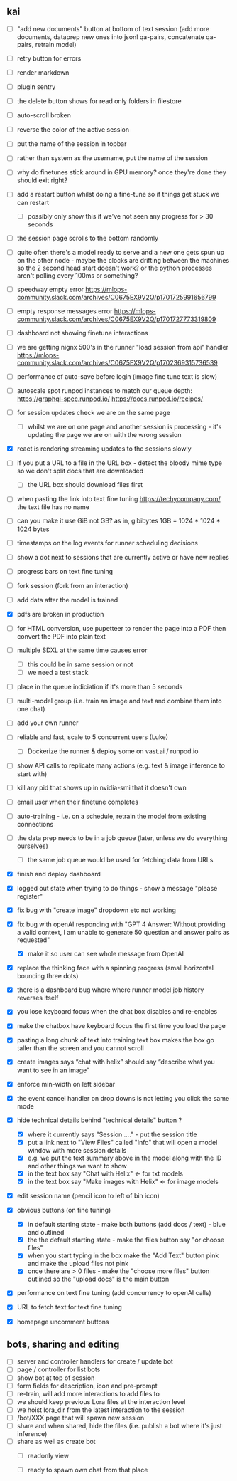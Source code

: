## kai

 
 - [ ] "add new documents" button at bottom of text session (add more documents, dataprep new ones into jsonl qa-pairs, concatenate qa-pairs, retrain model)
 - [ ] retry button for errors
 - [ ] render markdown
 - [ ] plugin sentry
 - [ ] the delete button shows for read only folders in filestore
 - [ ] auto-scroll broken
 - [ ] reverse the color of the active session
 - [ ] put the name of the session in topbar
 - [ ] rather than system as the username, put the name of the session
 - [ ] why do finetunes stick around in GPU memory? once they're done they should exit right?
 - [ ] add a restart button whilst doing a fine-tune so if things get stuck we can restart
   - [ ] possibly only show this if we've not seen any progress for > 30 seconds
 - [ ] the session page scrolls to the bottom randomly
 - [ ] quite often there's a model ready to serve and a new one gets spun up on the other node - maybe the clocks are drifting between the machines so the 2 second head start doesn't work? or the python processes aren't polling every 100ms or something?
 - [ ] speedway empty error https://mlops-community.slack.com/archives/C0675EX9V2Q/p1701725991656799
 - [ ] empty response messages error https://mlops-community.slack.com/archives/C0675EX9V2Q/p1701727773319809
 - [ ] dashboard not showing finetune interactions
 - [ ] we are getting nignx 500's in the runner "load session from api" handler https://mlops-community.slack.com/archives/C0675EX9V2Q/p1702369315736539
 - [ ] performance of auto-save before login (image fine tune text is slow)
 - [ ] autoscale spot runpod instances to match our queue depth: https://graphql-spec.runpod.io/ https://docs.runpod.io/recipes/ 
 - [ ] for session updates check we are on the same page
   - [ ] whilst we are on one page and another session is processing - it's updating the page we are on with the wrong session
 - [x] react is rendering streaming updates to the sessions slowly
 - [ ] if you put a URL to a file in the URL box - detect the bloody mime type so we don't split docs that are downloaded
   - [ ] the URL box should download files first
 - [ ] when pasting the link into text fine tuning https://techycompany.com/ the text file has no name
 - [ ] can you make it use GiB not GB? as in, gibibytes 1GB = 1024 * 1024 * 1024 bytes
 - [ ] timestamps on the log events for runner scheduling decisions
 - [ ] show a dot next to sessions that are currently active or have new replies
 - [ ] progress bars on text fine tuning
 - [ ] fork session (fork from an interaction)
 - [ ] add data after the model is trained
 - [x] pdfs are broken in production
 - [ ] for HTML conversion, use pupetteer to render the page into a PDF then convert the PDF into plain text
 - [ ] multiple SDXL at the same time causes error
   - [ ] this could be in same session or not
   - [ ] we need a test stack
 - [ ] place in the queue indiciation if it's more than 5 seconds
 - [ ] multi-model group (i.e. train an image and text and combine them into one chat)
 - [ ] add your own runner
 - [ ] reliable and fast, scale to 5 concurrent users (Luke)
   - [ ] Dockerize the runner & deploy some on vast.ai / runpod.io
 - [ ] show API calls to replicate many actions (e.g. text & image inference to start with)
 - [ ] kill any pid that shows up in nvidia-smi that it doesn't own
 - [ ] email user when their finetune completes
 - [ ] auto-training - i.e. on a schedule, retrain the model from existing connections
 - [ ] the data prep needs to be in a job queue (later, unless we do everything ourselves)
   - [ ] the same job queue would be used for fetching data from URLs


 - [x] finish and deploy dashboard
 - [x] logged out state when trying to do things - show a message "please register"
 - [x] fix bug with "create image" dropdown etc not working
 - [x] fix bug with openAI responding with "GPT 4 Answer: Without providing a valid context, I am unable to generate 50 question and answer pairs as requested"
   - [x] make it so user can see whole message from OpenAI
 - [x] replace the thinking face with a spinning progress (small horizontal bouncing three dots)
 - [x] there is a dashboard bug where where runner model job history reverses itself
 - [x] you lose keyboard focus when the chat box disables and re-enables
 - [x] make the chatbox have keyboard focus the first time you load the page
 - [x] pasting a long chunk of text into training text box makes the box go taller than the screen and you cannot scroll
 - [x] create images says “chat with helix” should say “describe what you want to see in an image”
 - [x] enforce min-width on left sidebar
 - [x] the event cancel handler on drop downs is not letting you click the same mode
 - [x] hide technical details behind "technical details" button ?
   - [x] where it currently says "Session ...." - put the session title
   - [x] put a link next to "View Files" called "Info" that will open a model window with more session details
   - [x] e.g. we put the text summary above in the model along with the ID and other things we want to show
   - [x] in the text box say "Chat with Helix" <- for txt models
   - [x] in the text box say "Make images with Helix" <- for image models
 - [x] edit session name (pencil icon to left of bin icon)
 - [x] obvious buttons (on fine tuning)
   - [x] in default starting state - make both buttons (add docs / text) - blue and outlined
   - [x] the the default starting state - make the files button say "or choose files"
   - [x] when you start typing in the box make the "Add Text" button pink and make the upload files not pink
   - [x] once there are > 0 files - make the "choose more files" button outlined so the "upload docs" is the main button
 - [x] performance on text fine tuning (add concurrency to openAI calls)
 - [x] URL to fetch text for text fine tuning
 - [x] homepage uncomment buttons
 

## bots, sharing and editing

 - [ ] server and controller handlers for create / update bot
 - [ ] page / controller for list bots
 - [ ] show bot at top of session
 - [ ] form fields for description, icon and pre-prompt
 - [ ] re-train, will add more interactions to add files to
 - [ ] we should keep previous Lora files at the interaction level
 - [ ] we hoist lora_dir from the latest interaction to the session
 - [ ] /bot/XXX page that will spawn new session
 - [ ] share and when shared, hide the files (i.e. publish a bot where it's just inference)
 - [ ] share as well as create bot
   - [ ] readonly view
   - [ ] ready to spawn own chat from that place
 
 